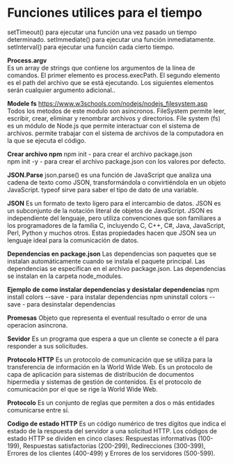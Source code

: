 # Funciones utilices para el tiempo
setTimeout() para ejecutar una función una vez pasado un tiempo determinado.
setImmediate() para ejecutar una función inmediatamente.
setInterval() para ejecutar una función cada cierto tiempo.

**Process.argv**  
Es un array de strings que contiene los argumentos de la línea de comandos. El primer elemento es process.execPath. El segundo elemento es el path del archivo que se está ejecutando. Los siguientes elementos serán cualquier argumento adicional..

**Modele fs**
https://www.w3schools.com/nodejs/nodejs_filesystem.asp
Todos los metodos de este modulo son asincronos.
FileSystem permite leer, escribir, crear, eliminar y renombrar archivos y directorios.
File system (fs) es un módulo de Node.js que permite interactuar con el sistema de archivos.
 permite trabajar con el sistema de archivos de la computadora en la que se ejecuta el código.

**Crear archivo npm**
npm init - para crear el archivo package.json   
npm init -y - para crear el archivo package.json con los valores por defecto.

**JSON.Parse**
json.parse() es una función de JavaScript que analiza una cadena de texto como JSON, transformándola o convirtiéndola en un objeto JavaScript.
typeof sirve para saber el tipo de dato de una variable.

**JSON**
Es un formato de texto ligero para el intercambio de datos. JSON es un subconjunto de la notación literal de objetos de JavaScript. JSON es independiente del lenguaje, pero utiliza convenciones que son familiares a los programadores de la familia C, incluyendo C, C++, C#, Java, JavaScript, Perl, Python y muchos otros. Estas propiedades hacen que JSON sea un lenguaje ideal para la comunicación de datos.

**Dependencias en package.json**
Las dependencias son paquetes que se instalan automáticamente cuando se instala el paquete principal. Las dependencias se especifican en el archivo package.json. Las dependencias se instalan en la carpeta node_modules.

**Ejemplo de como instalar dependencias y desistalar dependencias**
npm install colors --save - para instalar dependencias
npm uninstall colors --save - para desinstalar dependencias

**Promesas**
Objeto que representa el eventual resultado o error  de una operacion asincrona.

**Sevidor**
Es un programa que espera a que un cliente se conecte a él para responder a sus solicitudes.

**Protocolo HTTP**
Es un protocolo de comunicación que se utiliza para la transferencia de información en la World Wide Web. Es un protocolo de capa de aplicación para sistemas de distribución de documentos hipermedia y sistemas de gestión de contenidos. Es el protocolo de comunicación por el que se rige la World Wide Web.

**Protocolo**
Es un conjunto de reglas que permiten a dos o más entidades comunicarse entre sí.

**Codigo de estado HTTP**
Es un código numérico de tres dígitos que indica el estado de la respuesta del servidor a una solicitud HTTP.
Los códigos de estado HTTP se dividen en cinco clases: Respuestas informativas (100-199),
Respuestas satisfactorias (200-299),
Redirecciones (300-399),
Errores de los clientes (400-499) y Errores de los servidores (500-599).
